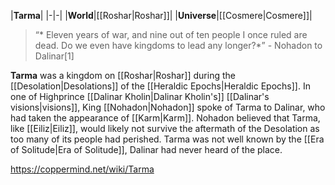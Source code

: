 |**Tarma**|
|-|-|
|**World**|[[Roshar\|Roshar]]|
|**Universe**|[[Cosmere\|Cosmere]]|

>“* Eleven years of war, and nine out of ten people I once ruled are dead. Do we even have kingdoms to lead any longer?*”
\- Nohadon to Dalinar[1]


**Tarma** was a kingdom on [[Roshar\|Roshar]] during the [[Desolation\|Desolations]] of the [[Heraldic Epochs\|Heraldic Epochs]].
In one of Highprince [[Dalinar Kholin\|Dalinar Kholin's]] [[Dalinar's visions\|visions]], King [[Nohadon\|Nohadon]] spoke of Tarma to Dalinar, who had taken the appearance of [[Karm\|Karm]]. Nohadon believed that Tarma, like [[Eiliz\|Eiliz]], would likely not survive the aftermath of the Desolation as too many of its people had perished.
Tarma was not well known by the [[Era of Solitude\|Era of Solitude]], Dalinar had never heard of the place.



https://coppermind.net/wiki/Tarma